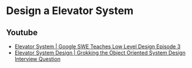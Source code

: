 # Design a Elevator System

## Youtube

- [Elevator System | Google SWE Teaches Low Level Design Episode 3](https://www.youtube.com/watch?v=4OjHA-BcJhw)
- [Elevator System Design | Grokking the Object Oriented System Design Interview Question](https://www.youtube.com/watch?v=siqiJAJWUVg)